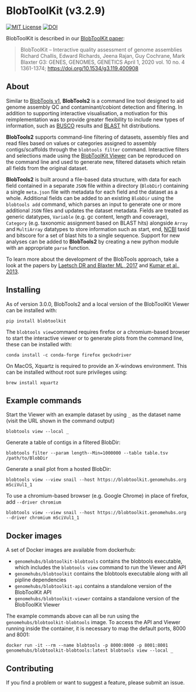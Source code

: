# BlobToolKit (v3.2.9)

[![MIT License](https://img.shields.io/badge/license-MIT-blue.svg)](https://opensource.org/licenses/MIT)
[![DOI](https://zenodo.org/badge/150091036.svg)](https://zenodo.org/badge/latestdoi/150091036)

BlobToolKit is described in our [BlobToolKit paper](https://doi.org/10.1534/g3.119.400908):

> BlobToolKit – Interactive quality assessment of genome assemblies
> Richard Challis, Edward Richards, Jeena Rajan, Guy Cochrane, Mark Blaxter
> G3: GENES, GENOMES, GENETICS April 1, 2020 vol. 10 no. 4 1361-1374;
> https://doi.org/10.1534/g3.119.400908

## About

Similar to [BlobTools v1](https://github.com/DRL/blobtools), **BlobTools2** is a command line tool designed to aid genome assembly QC and contaminant/cobiont detection and filtering. In addition to supporting interactive visualisation, a motivation for this reimplementation was to provide greater flexibility to include new types of information, such as [BUSCO](https://busco.ezlab.org) results and [BLAST](https://blast.ncbi.nlm.nih.gov/Blast.cgi) hit distributions.

**BlobTools2** supports command-line filtering of datasets, assembly files and read files based on values or categories assigned to assembly contigs/scaffolds through the `blobtools filter` command. Interactive filters and selections made using the [BlobToolKit Viewer](https://github.com/blobtoolkit/viewer) can be reproduced on the command line and used to generate new, filtered datasets which retain all fields from the original dataset.

**BlobTools2** is built around a file-based data structure, with data for each field contained in a separate `JSON` file within a directory (`BlobDir`) containing a single `meta.json` file with metadata for each field and the dataset as a whole. Additional fields can be added to an existing `BlobDir` using the `blobtools add` command, which parses an input to generate one or more additional `JSON` files and updates the dataset metadata. Fields are treated as generic datatypes, `Variable` (e.g. gc content, length and coverage), `Category` (e.g. taxonomic assignment based on BLAST hits) alongside `Array` and `MultiArray` datatypes to store information such as start, end, [NCBI](https://www.ncbi.nlm.nih.gov) taxid and bitscore for a set of blast hits to a single sequence. Support for new analyses can be added to **BlobTools2** by creating a new python module with an appropriate `parse` function.

To learn more about the development of the BlobTools approach, take a look at the papers by [Laetsch DR and Blaxter ML, 2017](https://f1000research.com/articles/6-1287/v1) and [Kumar et al., 2013](https://dx.doi.org/10.3389%2Ffgene.2013.00237).

## Installing

As of version 3.0.0, BlobTools2 and a local version of the BlobToolKit Viewer can be installed with:

```
pip install blobtoolkit
```

The `blobtools view`command requires firefox or a chromium-based browser to start the interactive viewer or to generate plots from the command line, these can be installed with:

```
conda install -c conda-forge firefox geckodriver
```

On MacOS, Xquartz is required to provide an X-windows environment. This can be installed without root sure privileges using:

```
brew install xquartz
```

## Example commands

Start the Viewer with an example dataset by using `_` as the dataset name (visit the URL shown in the command output)

```
blobtools view --local _
```

Generate a table of contigs in a filtered BlobDir:

```
blobtools filter --param length--Min=1000000 --table table.tsv /path/to/BlobDir
```

Generate a snail plot from a hosted BlobDir:

```
blobtools view --view snail --host https://blobtoolkit.genomehubs.org mSciVul1_1
```

To use a chromium-based browser (e.g. Google Chrome) in place of firefox, add `--driver chromium`

```
blobtools view --view snail --host https://blobtoolkit.genomehubs.org --driver chromium mSciVul1_1
```

## Docker images

A set of Docker images are available from dockerhub:

- `genomehubs/blobtoolkit-blobtools` contains the blobtools executable, which includes the `blobtools view` command to run the Viewer and API
- `genomehubs/blobtoolkit` contains the blobtools executable along with all pipline dependencies
- `genomehubs/blobtoolkit-api` contains a standalone version of the BlobToolKit API
- `genomehubs/blobtoolkit-viewer` contains a standalone version of the BlobToolKit Viewer

The example commands above can all be run using the `genomehubs/blobtoolkit-blobtools` image. To access the API and Viewer running inside the container, it is necessary to map the default ports, 8000 and 8001:

```
docker run -it --rm --name blobtools -p 8000:8000 -p 8001:8001 genomehubs/blobtoolkit-blobtools:latest blobtools view --local _
```

## Contributing

If you find a problem or want to suggest a feature, please submit an issue.

